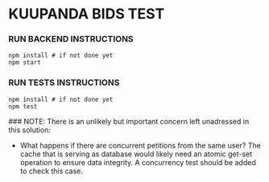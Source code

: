 # KUUPANDA BIDS TEST

### RUN BACKEND INSTRUCTIONS
```
npm install # if not done yet
npm start
```

### RUN TESTS INSTRUCTIONS
```
npm install # if not done yet
npm test
```

### NOTE: 
There is an unlikely but important concern left unadressed in this solution:

- What happens if there are concurrent petitions from the same user? The cache that is serving as database would likely need an atomic get-set operation to ensure data integrity. A concurrency test should be added to check this case.